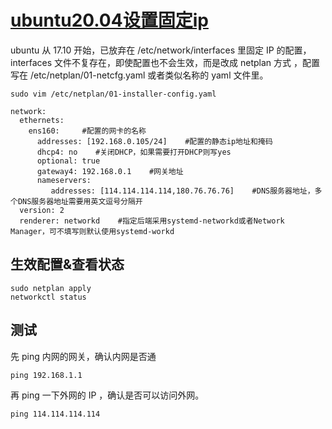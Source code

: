 # [ubuntu20.04设置固定ip](https://github.com/huaizhixu/Huaizhi-Blog/issues/7)

ubuntu 从 17.10 开始，已放弃在 /etc/network/interfaces 里固定 IP 的配置，interfaces 文件不复存在，即使配置也不会生效，而是改成 netplan 方式 ，配置写在 /etc/netplan/01-netcfg.yaml 或者类似名称的 yaml 文件里。
```
sudo vim /etc/netplan/01-installer-config.yaml

```
```
network:
  ethernets:
    ens160:     #配置的网卡的名称
      addresses: [192.168.0.105/24]    #配置的静态ip地址和掩码
      dhcp4: no    #关闭DHCP，如果需要打开DHCP则写yes
      optional: true
      gateway4: 192.168.0.1    #网关地址
      nameservers:
         addresses: [114.114.114.114,180.76.76.76]    #DNS服务器地址，多个DNS服务器地址需要用英文逗号分隔开
  version: 2
  renderer: networkd    #指定后端采用systemd-networkd或者Network Manager，可不填写则默认使用systemd-workd
```
## 生效配置&查看状态
```
sudo netplan apply
networkctl status 
```
## 测试
先 ping 内网的网关，确认内网是否通
```
ping 192.168.1.1
```
再 ping 一下外网的 IP ，确认是否可以访问外网。
```
ping 114.114.114.114
```